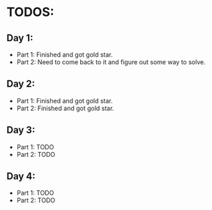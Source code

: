 # TODOS:
## Day 1:
- Part 1: Finished and got gold star.
- Part 2: Need to come back to it and figure out some way to solve.

## Day 2:
- Part 1: Finished and got gold star.
- Part 2: Finished and got gold star.
  
## Day 3:
- Part 1: TODO
- Part 2: TODO

## Day 4:
- Part 1: TODO
- Part 2: TODO
